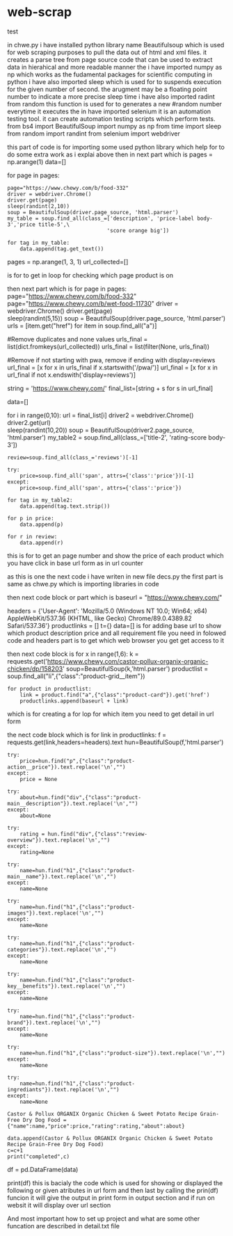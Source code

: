# web-scrap
test

in chwe.py i have installed python library name Beautifulsoup which is used for web scraping purposes to pull the data out of html and xml files. it creates a parse tree from page source code that can be used to extract data in hierahical and more readable manner
the i have imported numpy as np which works as the fudamental packages for scientific computing in python 
i have also imported sleep which is used for to suspends execution for the given number of second. the arugment may be a floating point number to indicate a more precise sleep time 
i have also imported radint from random this function is used for to generates a new #random number everytime it executes 
the in have imported selenium it is an automation testing tool. it can create automation testing scripts which perform tests.
from bs4 import BeautifulSoup
import numpy as np
from time import sleep
from random import randint
from selenium import webdriver

this part of code is for importing some used python library which help for to do some extra work as i explai above 
then in next part which is 
pages = np.arange(1)
data=[]

for page in pages:
    
    page="https://www.chewy.com/b/food-332"
    driver = webdriver.Chrome()
    driver.get(page)  
    sleep(randint(2,10))
    soup = BeautifulSoup(driver.page_source, 'html.parser')
    my_table = soup.find_all(class_=['description', 'price-label body-3','price title-5',\
                                    'score orange big'])

    for tag in my_table:
        data.append(tag.get_text())

pages = np.arange(1, 3, 1)
url_collected=[]

is for to get in loop for checking which page product is on 

then next part which is 
for page in pages:
    page="https://www.chewy.com/b/food-332"
    page="https://www.chewy.com/b/wet-food-11730" 
    driver = webdriver.Chrome()
    driver.get(page)  
    sleep(randint(5,15))
    soup = BeautifulSoup(driver.page_source, 'html.parser')
    urls = [item.get("href") for item in soup.find_all("a")]
    
    
#Remove duplicates and none values
urls_final = list(dict.fromkeys(url_collected))
urls_final = list(filter(None, urls_final)) 

#Remove if not starting with pwa, remove if ending with display=reviews
url_final = [x for x in urls_final if x.startswith('/pwa/')]
url_final = [x for x in url_final if not x.endswith('display=reviews')]
   
string = 'https://www.chewy.com/'
final_list=[string + s for s in url_final]

data=[]

for i in range(0,10):
    url = final_list[i]
    driver2 = webdriver.Chrome()
    driver2.get(url)  
    sleep(randint(10,20))
    soup = BeautifulSoup(driver2.page_source, 'html.parser')
    my_table2 = soup.find_all(class_=['title-2', 'rating-score body-3'])
    
    review=soup.find_all(class_='reviews')[-1]
    
    try:
        price=soup.find_all('span', attrs={'class':'price'})[-1] 
    except:
        price=soup.find_all('span', attrs={'class':'price'})

    for tag in my_table2:
        data.append(tag.text.strip())
        
    for p in price:
        data.append(p)
        
    for r in review:
        data.append(r)  
        
 this is for to get an page number and show the price of each product which you have click in base url form as in url counter 
 
 
 as this is one the next code i have writen in new file decs.py the first part is same as chwe.py which is importing libraries in code 
 
 then next code block or part which is 
 baseurl = "https://www.chewy.com/"

headers = {'User-Agent': 'Mozilla/5.0 (Windows NT 10.0; Win64; x64) AppleWebKit/537.36 (KHTML, like Gecko) Chrome/89.0.4389.82 Safari/537.36'}
productlinks = []
t={}
data=[]
is  for adding base url to show which product description price and all requirement file you need in folowed code 
and headers part is to get which web browser you get get access to it

then next code block is 
for x in range(1,6):
    k = requests.get('https://www.chewy.com/castor-pollux-organix-organic-chicken/dp/158203'
    soup=BeautifulSoup(k,'html.parser')
    productlist = soup.find_all("li",{"class":"product-grid__item"})


    for product in productlist:
        link = product.find("a",{"class":"product-card"}).get('href')
        productlinks.append(baseurl + link)
which is for creating a for lop for which item you need to get detail in url form 

the nect code block which is 
for link in productlinks:
    f = requests.get(link,headers=headers).text
    hun=BeautifulSoup(f,'html.parser')

    try:
        price=hun.find("p",{"class":"product-action__price"}).text.replace('\n',"")
    except:
        price = None

    try:
        about=hun.find("div",{"class":"product-main__description"}).text.replace('\n',"")
    except:
        about=None

    try:
        rating = hun.find("div",{"class":"review-overview"}).text.replace('\n',"")
    except:
        rating=None

    try:
        name=hun.find("h1",{"class":"product-main__name"}).text.replace('\n',"")
    except:
        name=None

    try:
        name=hun.find("h1",{"class":"product-images"}).text.replace('\n',"")
    except:
        name=None

    try:
        name=hun.find("h1",{"class":"product-categories"}).text.replace('\n',"")
    except:
        name=None

    try:
        name=hun.find("h1",{"class":"product-key__benefits"}).text.replace('\n',"")
    except:
        name=None

    try:
        name=hun.find("h1",{"class":"product-brand"}).text.replace('\n',"")
    except:
        name=None

    try:
        name=hun.find("h1",{"class":"product-size"}).text.replace('\n',"")
    except:
        name=None

    try:
        name=hun.find("h1",{"class":"product-ingrediants"}).text.replace('\n',"")
    except:
        name=None

    Castor & Pollux ORGANIX Organic Chicken & Sweet Potato Recipe Grain-Free Dry Dog Food = {"name":name,"price":price,"rating":rating,"about":about}

    data.append(Castor & Pollux ORGANIX Organic Chicken & Sweet Potato Recipe Grain-Free Dry Dog Food)
    c=c+1
    print("completed",c)

df = pd.DataFrame(data)

print(df)
this is bacialy the code which is used for showing or displayed the following or given atributes in url form and then last by calling the prin(df) funcion it will give the output in print form in output section and if run on websit it will display over url section 

And most important how to set up project and what are some other funcation are described in detail.txt file 
